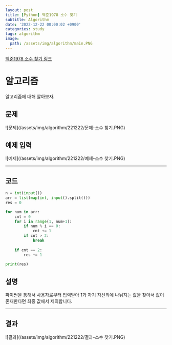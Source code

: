 ```yaml
---
layout: post
title: [Python] 백준1978 소수 찾기 
subtitle: Algorithm
date: '2022-12-22 00:00:02 +0900'
categories: study
tags: algorithm
image:
  path: /assets/img/algorithm/main.PNG
---
```


[백준1978 소수 찾기 링크](https://www.acmicpc.net/problem/1978)

# 알고리즘
알고리즘에 대해 알아보자.

<!--more-->

## 문제
![문제](/assets/img/algorithm/221222/문제-소수 찾기.PNG)

## 예제 입력
![예제](/assets/img/algorithm/221222/예제-소수 찾기.PNG)

---

## 코드
```Python
n = int(input())
arr = list(map(int, input().split()))
res = 0

for num in arr:
    cnt = 0
    for i in range(1, num+1):
        if num % i == 0:
            cnt += 1
        if cnt > 2:
            break
                
    if cnt == 2:
        res += 1
    
print(res)
```
## 설명
파이썬을 통해서 사용자로부터 입력받아 1과 자기 자신외에 나눠지는 값을 찾아서 값이 존재한다면 최종 값에서 제외합니다. <br>

---

## 결과
![결과](/assets/img/algorithm/221222/결과-소수 찾기.PNG)